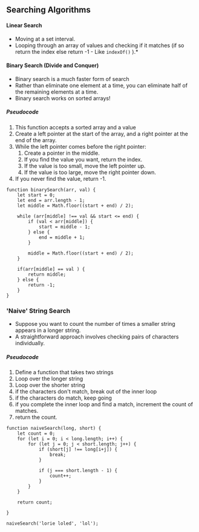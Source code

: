 ## Searching Algorithms
#### Linear Search
* Moving at a set interval.
* Looping through an array of values and checking if it matches (if so return the index else return -1 - Like `indexOf()` ).*



#### Binary Search (Divide and Conquer)
* Binary search is a much faster form of search
* Rather than eliminate one element at a time, you can eliminate half of the remaining elements at a time.
* Binary search works on sorted arrays!

##### Pseudocode
1. This function accepts a sorted array and a value
2. Create a left pointer at the start of the array, and a right pointer at the end of the array.
3. While the left pointer comes before the right pointer:
	1. Create a pointer in the middle.
	2. If you find the value you want, return the index.
	3. If the value is too small, move the left pointer up.
	4. If the value is too large, move the right pointer down.
4. If you never find the value, return -1.


```
function binarySearch(arr, val) {
	let start = 0;
	let end = arr.length - 1;
	let middle = Math.floor((start + end) / 2);	
	
	while (arr[middle] !== val && start <= end) {		
		if (val < arr[middle]) {
			start = middle - 1;
		} else {
			end = middle + 1;
		}
		
		middle = Math.floor((start + end) / 2);
	}
	
	if(arr[middle] == val ) {
		return middle;
	} else {
		return -1;
	}
}
```


### 'Naive' String Search
*	Suppose you want to count the number of times a smaller string appears in a longer string.
*	A straightforward approach involves checking pairs of characters individually.


##### Pseudocode
1. Define a function that takes two strings
2. Loop over the longer string
3. Loop over the shorter string
4. if the characters don't match, break out of the inner loop
5. if the characters do match, keep going
6. if you complete the inner loop and find a match, increment the count of matches.
7. return the count.


```
function naiveSearch(long, short) {
	let count = 0;
	for (let i = 0; i < long.length; i++) {
		for (let j = 0; j < short.length; j++) {
			if (short[j] !== long[i+j]) {
				break;
			}
			
			if (j === short.length - 1) {
				count++;
			}
		}
	}
	
	return count;
	
}

naiveSearch('lorie loled', 'lol');

```


